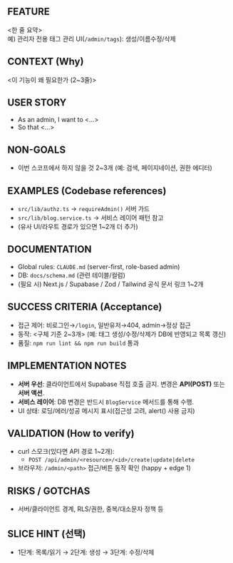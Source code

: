 ## FEATURE
<한 줄 요약>  
예) 관리자 전용 태그 관리 UI(`/admin/tags`): 생성/이름수정/삭제

## CONTEXT (Why)
<이 기능이 왜 필요한가 (2~3줄)>

## USER STORY
- As an admin, I want to <…>
- So that <…>

## NON-GOALS
- 이번 스코프에서 하지 않을 것 2~3개 (예: 검색, 페이지네이션, 권한 에디터)

## EXAMPLES (Codebase references)
- `src/lib/authz.ts` → `requireAdmin()` 서버 가드
- `src/lib/blog.service.ts` → 서비스 레이어 패턴 참고
- (유사 UI/라우트 경로가 있으면 1~2개 더 추가)

## DOCUMENTATION
- Global rules: `CLAUDE.md` (server-first, role-based admin)
- DB: `docs/schema.md` (관련 테이블/컬럼)
- (필요 시) Next.js / Supabase / Zod / Tailwind 공식 문서 링크 1~2개

## SUCCESS CRITERIA (Acceptance)
- 접근 제어: 비로그인→`/login`, 일반유저→404, admin→정상 접근
- 동작: <구체 기준 2~3개> (예: 태그 생성/수정/삭제가 DB에 반영되고 목록 갱신)
- 품질: `npm run lint && npm run build` 통과

## IMPLEMENTATION NOTES
- **서버 우선**: 클라이언트에서 Supabase 직접 호출 금지. 변경은 **API(POST)** 또는 **서버 액션**.
- **서비스 레이어**: DB 변경은 반드시 `BlogService` 메서드를 통해 수행.
- UI 상태: 로딩/에러/성공 메시지 표시(접근성 고려, alert() 사용 금지)

## VALIDATION (How to verify)
- curl 스모크(있다면 API 경로 1~2개):
  - `POST /api/admin/<resource>/<id>/create|update|delete`
- 브라우저: `/admin/<path>` 접근/버튼 동작 확인 (happy + edge 1)

## RISKS / GOTCHAS
- 서버/클라이언트 경계, RLS/권한, 중복/대소문자 정책 등

## SLICE HINT (선택)
- 1단계: 목록/읽기 → 2단계: 생성 → 3단계: 수정/삭제
